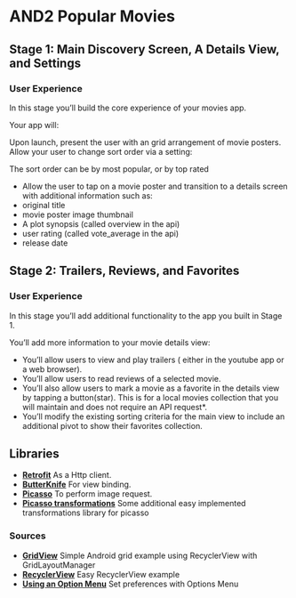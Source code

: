 # AND2 Popular Movies

## Stage 1:  Main Discovery Screen, A Details View, and Settings
### User Experience

In this stage you’ll build the core experience of your movies app.

Your app will:

Upon launch, present the user with an grid arrangement of movie posters.
Allow your user to change sort order via a setting:

The sort order can be by most popular, or by top rated

* Allow the user to tap on a movie poster and transition to a details screen with additional information such as:
* original title
* movie poster image thumbnail
* A plot synopsis (called overview in the api)
* user rating (called vote_average in the api)
* release date
    
## Stage 2: Trailers, Reviews, and Favorites
### User Experience
    
In this stage you’ll add additional functionality to the app you built in Stage 1.
    
You’ll add more information to your movie details view:
    
* You’ll allow users to view and play trailers ( either in the youtube app or a web browser).
* You’ll allow users to read reviews of a selected movie.
* You’ll also allow users to mark a movie as a favorite in the details view by tapping a button(star). This is for a local movies collection that you will maintain and does not require an API request*.
* You’ll modify the existing sorting criteria for the main view to include an additional pivot to show their favorites collection.


## Libraries
- **[Retrofit](https://github.com/square/retrofit/)** As a Http client.
- **[ButterKnife](https://github.com/JakeWharton/butterknife)** For view binding.
- **[Picasso](https://github.com/square/picasso)** To perform image request.
- **[Picasso transformations](https://github.com/wasabeef/picasso-transformations)** Some additional easy implemented transformations library for picasso

### Sources
- **[GridView](https://stackoverflow.com/questions/40587168/simple-android-grid-example-using-recyclerview-with-gridlayoutmanager-like-the)** Simple Android grid example using RecyclerView with GridLayoutManager
- **[RecyclerView](https://stackoverflow.com/questions/40584424/simple-android-recyclerview-example)** Easy RecyclerView example
- **[Using an Option Menu](https://google-developer-training.gitbooks.io/android-developer-fundamentals-course-practicals/content/en/Unit%202/42_p_use_an_options_menu_and_radio_buttons.html)** Set preferences with Options Menu
